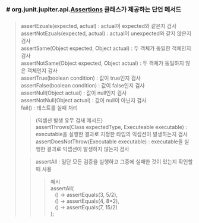 ﻿### # org.junit.jupiter.api.<u>Assertions</u> 클래스가 제공하는 단언 메서드
###
>assertEzuals(expected, actual) : actual이 expected와 같은지 검사  
assertNotEzuals(expected, actual) : actual이 unexpected와 같지 않은지 검사  
assertSame(Object expected, Object actual) : 두 객체가 동일한 객체인지 검사  
assertNotSame(Object expected, Object actual) : 두 객체가 동일하지 않은 객체인지 검사  
assertTrue(boolean condition) : 값이 true인지 검사  
assertFalse(boolean condition) : 값이 false인지 검사  
assertNull(Object actual) : 값이 null인지 검사  
assertNotNull(Object actual) : 값이 null이 아닌지 검사  
fail() : 테스트를 실패 처리  
>>(익셉션 발생 유무 검새 메서드)  
assertThrows(Class<T> expectedType, Executeable executable) : executable을 실행한 결과로 지정한 타입의 익셉션이 발생하는지 검사  
assertDoesNotThrow(Executable executable) : executable을 실행한 결과로 익셉션이 발생하지 않는지 검사
>
>> assertAll : 일단 모든 검증을 실행하고 그중에 실패한 것이 있는지 확인할 때 사용  
>>> 예시  
> assertAll(  
> &nbsp;&nbsp; () -> assertEquals(3, 5/2),  
> &nbsp;&nbsp; () -> assertEquals(4, 8*2),  
> &nbsp;&nbsp; () -> assertEquals(7, 15/2)  
> );
